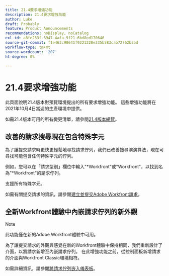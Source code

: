 ```yaml
---
title: 21.4要求增強功能
description: 21.4要求增強功能
author: Luke
draft: Probably
feature: Product Announcements
recommendations: noDisplay, noCatalog
exl-id: a8fe233f-3947-4afa-9f21-6bd8ed170646
source-git-commit: f1e463c90641f9221228e335b583cab72762b3bd
workflow-type: tm+mt
source-wordcount: '207'
ht-degree: 0%

---
```


# 21.4要求增強功能

此頁面說明21.4版本對預覽環境提出的所有要求增強功能。 這些增強功能將在2021年10月4日當週的生產環境中提供。

如需21.4版本可用的所有變更清單，請參閱[21.4版本總覽](../../../product-announcements/product-releases/21.4-release-activity/21-4-release-overview.md)。

## 改善的請求搜尋現在包含特殊字元

為了讓提交請求時更快更輕鬆地尋找請求佇列，我們已改善搜尋演演算法，現在可尋找可能包含任何特殊字元的佇列。

例如，您可以在「請求型別」欄位中輸入&quot;&#42;Workfront&quot;或&quot;Workfront&quot;，以找到名為&quot;&#42;Workfront&quot;的請求佇列。

支援所有特殊字元。

如需有關提交請求的資訊，請參閱[建立並提交Adobe Workfront請求](/help/quicksilver/manage-work/requests/create-requests/create-submit-requests.md)。

## 全新Workfront體驗中內嵌請求佇列的新外觀

>[!NOTE]
>
>此功能僅在新的Adobe Workfront體驗中可用。

為了讓提交請求的外觀與感覺在新的Workfront體驗中保持相同，我們重新設計了介面，以將請求新增至內嵌請求佇列。 在此增強功能之前，從控制面板新增請求的介面與Workfront Classic環境相符。

如需詳細資訊，請參閱[將請求佇列嵌入儀表板](../../../reports-and-dashboards/dashboards/creating-and-managing-dashboards/embed-request-queue-dashboard.md)。

